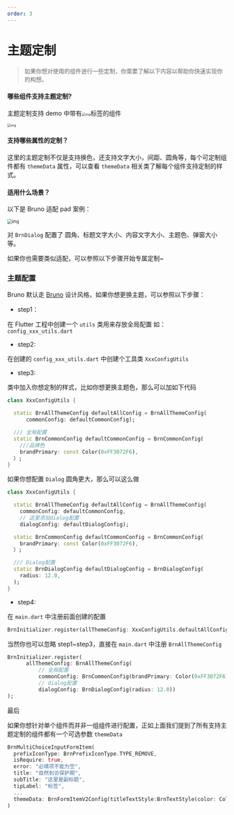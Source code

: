 ```yaml
---
order: 3
---
```


# 主题定制

<blockquote><p style="color:#666666">
  <font size="2">如果你想对使用的组件进行一些定制，你需要了解以下内容以帮助你快速实现你的构想。</font></p></blockquote>

#### 哪些组件支持主题定制?

主题定制支持 demo 中带有<img src="https://img.ljcdn.com/beike/zjz/bruno/img/1637748742363.png" alt="img" style="zoom: 50%;" />标签的组件

<img src="https://img.ljcdn.com/beike/zjz/bruno/img/1637635513070.gif" alt="img" style="zoom:50%;" />

#### 支持哪些属性的定制？

这里的主题定制不仅是支持换色，还支持文字大小，间距、圆角等，每个可定制组件都有 <code>themeData</code> 属性，可以查看 <code>themeData</code> 相关类了解每个组件支持定制的样式。

#### 适用什么场景？

以下是 Bruno 适配 pad 案例：

<img src="https://img.ljcdn.com/beike/zjz/bruno/img/1637564885092.png" alt="img" style="zoom:67%;" />

对 `BrnDialog` 配置了 圆角、标题文字大小、内容文字大小、主题色、弹窗大小等。

如果你也需要类似适配，可以参照以下步骤开始专属定制~

### 主题配置

Bruno 默认走 [Bruno](https://mp.weixin.qq.com/s?__biz=MzIyODcxODY0OA==&mid=2247486048&idx=1&sn=0cc95bd85a54ce0f39f6247d15618ae8&chksm=e84ceb37df3b62216b34c7be041229630eca3d7c4fd3823ebf0520a9f2c99ed2cdf3e677904b&mpshare=1&scene=1&srcid=11012tvWvcYunVGfiPa8EfCT&sharer_sharetime=1635751229200&sharer_shareid=dbde8f595d5b99a8f5cfb27122964615&version=3.1.16.90294) 设计风格，如果你想更换主题，可以参照以下步骤：

- step1：

在 Flutter 工程中创建一个 `utils` 类用来存放全局配置 如：`config_xxx_utils.dart`

- step2:

在创建的 `config_xxx_utils.dart` 中创建个工具类 `XxxConfigUtils`

- step3:

类中加入你想定制的样式，比如你想更换主题色，那么可以加如下代码

```dart
class XxxConfigUtils {

  static BrnAllThemeConfig defaultAllConfig = BrnAllThemeConfig(
      commonConfig: defaultCommonConfig);

  /// 全局配置
  static BrnCommonConfig defaultCommonConfig = BrnCommonConfig(
    ///品牌色
    brandPrimary: const Color(0xFF3072F6),
  ）;
}
```

如果你想配置 `Dialog` 圆角更大，那么可以这么做

```dart
class XxxConfigUtils {

  static BrnAllThemeConfig defaultAllConfig = BrnAllThemeConfig(
    commonConfig: defaultCommonConfig,
    // 这里添加dialog配置
    dialogConfig: defaultDialogConfig);

  static BrnCommonConfig defaultCommonConfig = BrnCommonConfig(
    brandPrimary: const Color(0xFF3072F6),
  ）;

  /// Dialog配置
  static BrnDialogConfig defaultDialogConfig = BrnDialogConfig(
    radius: 12.0,
  );
}
```

- step4:

在 `main.dart` 中注册前面创建的配置

```dart
BrnInitializer.register(allThemeConfig: XxxConfigUtils.defaultAllConfig);
```

当然你也可以忽略 step1~step3，直接在 `main.dart` 中注册 `BrnAllThemeConfig`

```dart
BrnInitializer.register(
      allThemeConfig: BrnAllThemeConfig(
          // 全局配置
          commonConfig: BrnCommonConfig(brandPrimary: Color(0xFF3072F6)),
          // dialog配置
          dialogConfig: BrnDialogConfig(radius: 12.0))
);
```

最后

如果你想针对单个组件而并非一组组件进行配置，正如上面我们提到了所有支持主题定制的组件都有一个可选参数 <code>themeData</code>

```dart
BrnMultiChoiceInputFormItem(
  prefixIconType: BrnPrefixIconType.TYPE_REMOVE,
  isRequire: true,
  error: "必填项不能为空",
  title: "自然到访保护期",
  subTitle: "这里是副标题",
  tipLabel: "标签",
  ...
  themeData: BrnFormItemV2Config(titleTextStyle:BrnTextStyle(color: Colors.red)),
)
```
